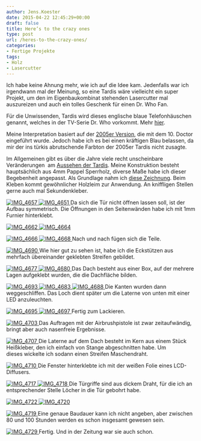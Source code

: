 ```yaml
---
author: Jens.Koester
date: 2015-04-22 12:45:29+00:00
draft: false
title: Here’s to the crazy ones
type: post
url: /heres-to-the-crazy-ones/
categories:
- Fertige Projekte
tags:
- Holz
- Lasercutter
---
```


Ich habe keine Ahnung mehr, wie ich auf die Idee kam.
Jedenfalls war ich irgendwann mal der Meinung, so eine Tardis wäre vielleicht ein super Projekt, um den im Eigenbaukombinat stehenden Lasercutter mal auszureizen und auch ein tolles Geschenk für einen Dr. Who Fan.<!-- more -->


Für die Unwissenden, Tardis wird dieses englische blaue Telefonhäuschen genannt, welches in der TV-Serie Dr. Who vorkommt. Mehr [hier](http://de.wikipedia.org/wiki/Doctor_Who).




Meine Interpretation basiert auf der [2005er Version](http://yarr.me/c/311/30/shades-of-tardis.jpg), die mit dem 10. Doctor eingeführt wurde. Jedoch habe ich es bei einen kräftigen Blau belassen, da mir der ins türkis abrutschende Farbton der 2005er Tardis nicht zusagte.




Im Allgemeinen gibt es über die Jahre viele recht unscheinbare Veränderungen  am [Aussehen der Tardis](http:/https://www.themindrobber.co.uk/tardis-police-box.html).
Meine Konstruktion besteht hauptsächlich aus 4mm Pappel Sperrholz, diverse Maße habe ich dieser Begebenheit angepasst. Als Grundlage nahm ich [diese Zeichnung](http://files.tested.com/photos/2014/03/05/58688-tardis_plans.jpg). Beim Kleben kommt gewöhnlicher Holzleim zur Anwendung.
An kniffligen Stellen gerne auch mal Sekundenkleber.


[![IMG_4657](https://eigenbaukombinat.de/wp-content/uploads/2015/04/IMG_4657-224x300.jpg)
](https://eigenbaukombinat.de/wp-content/uploads/2015/04/IMG_4657.jpg)[![IMG_4651](https://eigenbaukombinat.de/wp-content/uploads/2015/04/IMG_4651-224x300.jpg)
](https://eigenbaukombinat.de/wp-content/uploads/2015/04/IMG_4651.jpg)
Da sich die Tür nicht öffnen lassen soll, ist der Aufbau symmetrisch.
Die Öffnungen in den Seitenwänden habe ich mit 1mm Furnier hinterklebt.

[![IMG_4662](https://eigenbaukombinat.de/wp-content/uploads/2015/04/IMG_4662-300x224.jpg)
](https://eigenbaukombinat.de/wp-content/uploads/2015/04/IMG_4662.jpg)[![IMG_4664](https://eigenbaukombinat.de/wp-content/uploads/2015/04/IMG_4664-300x224.jpg)
](https://eigenbaukombinat.de/wp-content/uploads/2015/04/IMG_4664.jpg)

[![IMG_4666](https://eigenbaukombinat.de/wp-content/uploads/2015/04/IMG_4666-300x224.jpg)
![IMG_4668](https://eigenbaukombinat.de/wp-content/uploads/2015/04/IMG_4668-300x224.jpg)
](https://eigenbaukombinat.de/wp-content/uploads/2015/04/IMG_4666.jpg)
Nach und nach fügen sich die Teile.

[![IMG_4690](https://eigenbaukombinat.de/wp-content/uploads/2015/04/IMG_4690-224x300.jpg)
](https://eigenbaukombinat.de/wp-content/uploads/2015/04/IMG_4690.jpg)
Wie hier gut zu sehen ist, habe ich die Eckstützen aus mehrfach übereinander geklebten Streifen gebildet.

[![IMG_4677](https://eigenbaukombinat.de/wp-content/uploads/2015/04/IMG_4677-300x224.jpg)
](https://eigenbaukombinat.de/wp-content/uploads/2015/04/IMG_4677.jpg)[![IMG_4680](https://eigenbaukombinat.de/wp-content/uploads/2015/04/IMG_4680-300x224.jpg)
](https://eigenbaukombinat.de/wp-content/uploads/2015/04/IMG_4680.jpg)
Das Dach besteht aus einer Box, auf der mehrere Lagen aufgeklebt wurden, die die Dachfläche bilden.

[![IMG_4693](https://eigenbaukombinat.de/wp-content/uploads/2015/04/IMG_4693-224x300.jpg)
](https://eigenbaukombinat.de/wp-content/uploads/2015/04/IMG_4693.jpg)[![IMG_4683](https://eigenbaukombinat.de/wp-content/uploads/2015/04/IMG_4683-224x300.jpg)
](https://eigenbaukombinat.de/wp-content/uploads/2015/04/IMG_4683.jpg)[![IMG_4688](https://eigenbaukombinat.de/wp-content/uploads/2015/04/IMG_4688-224x300.jpg)
](https://eigenbaukombinat.de/wp-content/uploads/2015/04/IMG_4688.jpg)
Die Kanten wurden dann weggeschliffen.
Das Loch dient später um die Laterne von unten mit einer LED anzuleuchten.

[![IMG_4695](https://eigenbaukombinat.de/wp-content/uploads/2015/04/IMG_4695-300x224.jpg)
](https://eigenbaukombinat.de/wp-content/uploads/2015/04/IMG_4695.jpg)[![IMG_4697](https://eigenbaukombinat.de/wp-content/uploads/2015/04/IMG_4697-300x224.jpg)
](https://eigenbaukombinat.de/wp-content/uploads/2015/04/IMG_4697.jpg)
Fertig zum Lackieren.

[![IMG_4703](https://eigenbaukombinat.de/wp-content/uploads/2015/04/IMG_4703-300x224.jpg)
](https://eigenbaukombinat.de/wp-content/uploads/2015/04/IMG_4703.jpg)
Das Auftragen mit der Airbrushpistole ist zwar zeitaufwändig, bringt aber auch nasenfreie Ergebnisse.

[![IMG_4707](https://eigenbaukombinat.de/wp-content/uploads/2015/04/IMG_4707-300x224.jpg)
](https://eigenbaukombinat.de/wp-content/uploads/2015/04/IMG_4707.jpg)
Die Laterne auf dem Dach besteht im Kern aus einem Stück Heißkleber, den ich einfach von Stange abgeschnitten habe. Um dieses wickelte ich sodann einen Streifen Maschendraht.

[![IMG_4710](https://eigenbaukombinat.de/wp-content/uploads/2015/04/IMG_4710-300x224.jpg)
](https://eigenbaukombinat.de/wp-content/uploads/2015/04/IMG_4710.jpg)
Die Fenster hinterklebte ich mit der weißen Folie eines LCD-Diffusers.

[![IMG_4717](https://eigenbaukombinat.de/wp-content/uploads/2015/04/IMG_4717-300x224.jpg)
](https://eigenbaukombinat.de/wp-content/uploads/2015/04/IMG_4717.jpg)[![IMG_4718](https://eigenbaukombinat.de/wp-content/uploads/2015/04/IMG_4718-300x224.jpg)
](https://eigenbaukombinat.de/wp-content/uploads/2015/04/IMG_4718.jpg)
Die Türgriffe sind aus dickem Draht, für die ich an entsprechender Stelle Löcher in die Tür gebohrt habe.

[![IMG_4722](https://eigenbaukombinat.de/wp-content/uploads/2015/04/IMG_4722-e1429717847213-300x224.jpg)
](https://eigenbaukombinat.de/wp-content/uploads/2015/04/IMG_4722-e1429717847213.jpg)[![IMG_4720](https://eigenbaukombinat.de/wp-content/uploads/2015/04/IMG_4720-300x224.jpg)
](https://eigenbaukombinat.de/wp-content/uploads/2015/04/IMG_4720.jpg)

[![IMG_4719](https://eigenbaukombinat.de/wp-content/uploads/2015/04/IMG_4719-300x224.jpg)
](https://eigenbaukombinat.de/wp-content/uploads/2015/04/IMG_4719.jpg)
Eine genaue Baudauer kann ich nicht angeben, aber zwischen 80 und 100 Stunden werden es schon insgesamt gewesen sein.

[![IMG_4729](https://eigenbaukombinat.de/wp-content/uploads/2015/04/IMG_4729-300x300.jpg)
](https://eigenbaukombinat.de/wp-content/uploads/2015/04/IMG_4729.jpg)
Fertig.
Und in der Zeitung war sie auch schon.
